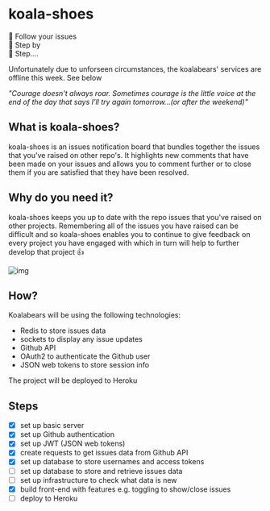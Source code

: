 # koala-shoes
:koala:     Follow your issues     
:feet:      Step by   
:feet:      Step....

Unfortunately due to unforseen circumstances, the koalabears' services are offline this week. See below

_"Courage doesn't always roar. Sometimes courage is the little voice at the end of the day that says I'll try again tomorrow...(or after the weekend)"_

## What is koala-shoes?

koala-shoes is an issues notification board that bundles together the issues that you've raised on other repo's. It highlights new comments that have been made on your issues and allows you to comment further or to close them if you are satisfied that they have been resolved.

## Why do you need it?

koala-shoes keeps you up to date with the repo issues that you've raised on other projects. Remembering all of the issues you have raised can be difficult and so koala-shoes enables you to continue to give feedback on every project you have engaged with which in turn will help to further develop that project :+1:

![img](https://cloud.githubusercontent.com/assets/11833296/10790056/0a31f1c2-7d79-11e5-8c4b-35aa1d9fb3ce.jpg)

## How?

Koalabears will be using the following technologies:
- Redis to store issues data
- sockets to display any issue updates
- Github API
- OAuth2 to authenticate the Github user
- JSON web tokens to store session info

The project will be deployed to Heroku

## Steps
- [x] set up basic server  
- [x] set up Github authentication
- [x] set up JWT (JSON web tokens)
- [x] create requests to get issues data from Github API  
- [x] set up database to store usernames and access tokens
- [ ] set up database to store and retrieve issues data  
- [ ] set up infrastructure to check what data is new  
- [x] build front-end with features e.g. toggling to show/close issues  
- [ ] deploy to Heroku
